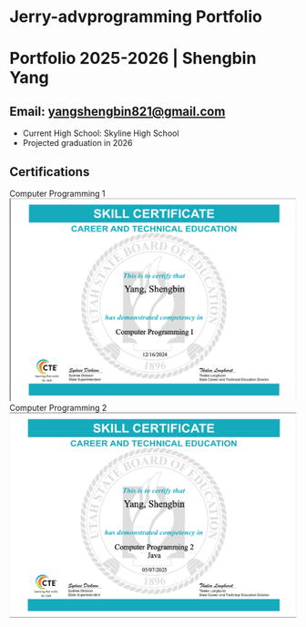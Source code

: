 # Jerry-advprogramming Portfolio 
# Portfolio 2025-2026 | Shengbin Yang
## Email: yangshengbin821@gmail.com
* Current High School: Skyline High School
* Projected graduation in 2026
## Certifications
Computer Programming 1
![Running App](https://github.com/Yangshengbin2007/programmingportfolio/blob/main/Screenshot%202025-05-07%20at.jpg)
Computer Programming 2
![Running App](https://github.com/Yangshengbin2007/programmingportfolio/blob/main/images/Screenshot%202025-05-%5C.jpg)
